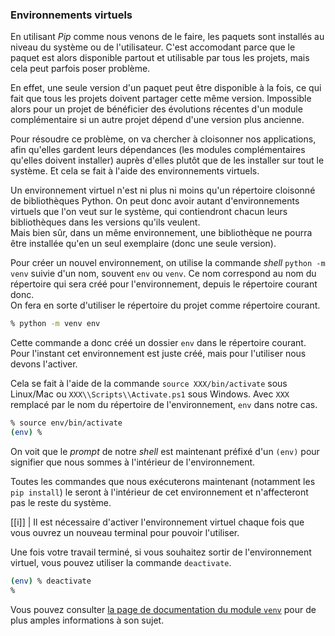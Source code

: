 ### Environnements virtuels

En utilisant _Pip_ comme nous venons de le faire, les paquets sont installés au niveau du système ou de l'utilisateur.
C'est accomodant parce que le paquet est alors disponible partout et utilisable par tous les projets, mais cela peut parfois poser problème.

En effet, une seule version d'un paquet peut être disponible à la fois, ce qui fait que tous les projets doivent partager cette même version.
Impossible alors pour un projet de bénéficier des évolutions récentes d'un module complémentaire si un autre projet dépend d'une version plus ancienne.

Pour résoudre ce problème, on va chercher à cloisonner nos applications, afin qu'elles gardent leurs dépendances (les modules complémentaires qu'elles doivent installer) auprès d'elles plutôt que de les installer sur tout le système.
Et cela se fait à l'aide des environnements virtuels.

Un environnement virtuel n'est ni plus ni moins qu'un répertoire cloisonné de bibliothèques Python.
On peut donc avoir autant d'environnements virtuels que l'on veut sur le système, qui contiendront chacun leurs bibliothèques dans les versions qu'ils veulent.  
Mais bien sûr, dans un même environnement, une bibliothèque ne pourra être installée qu'en un seul exemplaire (donc une seule version).

Pour créer un nouvel environnement, on utilise la commande _shell_ `python -m venv` suivie d'un nom, souvent `env` ou `venv`.
Ce nom correspond au nom du répertoire qui sera créé pour l'environnement, depuis le répertoire courant donc.  
On fera en sorte d'utiliser le répertoire du projet comme répertoire courant.

```sh
% python -m venv env
```

Cette commande a donc créé un dossier `env` dans le répertoire courant.
Pour l'instant cet environnement est juste créé, mais pour l'utiliser nous devons l'activer.

Cela se fait à l'aide de la commande `source XXX/bin/activate` sous Linux/Mac ou `XXX\\Scripts\\Activate.ps1` sous Windows.
Avec `XXX` remplacé par le nom du répertoire de l'environnement, `env` dans notre cas.

```sh
% source env/bin/activate
(env) % 
```

On voit que le _prompt_ de notre _shell_ est maintenant préfixé d'un `(env)` pour signifier que nous sommes à l'intérieur de l'environnement.

Toutes les commandes que nous exécuterons maintenant (notamment les `pip install`) le seront à l'intérieur de cet environnement et n'affecteront pas le reste du système.

[[i]]
| Il est nécessaire d'activer l'environnement virtuel chaque fois que vous ouvrez un nouveau terminal pour pouvoir l'utiliser.

Une fois votre travail terminé, si vous souhaitez sortir de l'environnement virtuel, vous pouvez utiliser la commande `deactivate`.

```sh
(env) % deactivate
%
```

Vous pouvez consulter [la page de documentation du module `venv`](https://docs.python.org/fr/3/library/venv.html) pour de plus amples informations à son sujet.
